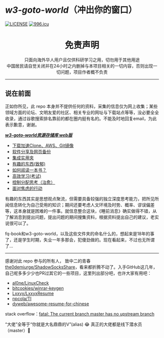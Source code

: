 # ***w3-goto-world***（冲出你的窗口）

[![LICENSE](https://img.shields.io/badge/license-Anti%20996-blue.svg)](https://github.com/996icu/996.ICU/blob/master/LICENSE) [![996.icu](https://img.shields.io/badge/link-996.icu-red.svg)](https://996.icu)

<!--</a><img align="right" src="https://fastly.jsdelivr.net/gh/hoochanlon/w3-goto-world/W3UnitTest/mof2.PNG" width="250 " height="250" /></a><a><img align="right" src="https://fastly.jsdelivr.net/gh/hoochanlon/w3-goto-world/W3UnitTest/mof1.PNG" width="250 " height="250" />-->

<!--![冲出你的窗口](https://fastly.jsdelivr.net/gh/hoochanlon/w3-goto-world/W3UnitTest/ccndck.png)-->


<h1 align="center"> 免责声明 </h1>

<p align="center">
只面向海外华人用户且仅供科研学习之用，切勿用于其他用途
<br>
中国居民请自觉关闭并在24小时之内删掉与本项目相关的一切内容，否则出现一切问题，项目作者概不负责
</p>
<hr>

## 说在前面

正如你所见，此 repo 本身并不提供任何的资料，采集的信息仅为网上收集；某些领域方面的论坛、文明友爱的社区、相关专业的网址与下载站点等等，没必要全全收录，通过谷歌搜索排名靠前的都在圈内挺有名的。不能及时地回复email，为此表示歉意，谢谢。

***[w3-goto-world资源存储库 web版](https://hoochanlon.github.io/w3-goto-world/)***

* [下载加速Clone、AWS、Git镜像](再听苏打绿，与题无关/下载加速Clone、AWS、Git镜像/)
* [软件分享及网页备份](软件分享及网页备份/)
* [集成实用夹](集成实用夹/)
* [有趣的东西(致郁)](1%20有趣的东西(致郁)/)
* [如何阅读一本书？](2%20如何阅读一本书？/)
* [高效学习(考试)](2.1%20高效学习/)
* [控制分配思考（治愈）](3%20控制分配思考（治愈）/)
* [面对焦虑的行动](4%20面对焦虑的行动/)


有趣的东西其实是思想观点聚流，但需要具备较强的独立深度思考能力，把所见所闻信息转化为自己受用的知识；期间还要考虑人文环境及时势、概率、谬误偏差等，这本身就是困难的一件事。就信息整合这块，《睡前消息》确实做得不错，从了解消息到提出问题，提出问题的期间搜集资料，根据资料提出自己的建议，老实说很可以了。

fq-book和w3-goto-world，以及这些文件夹的命名什么的，想起来是18年的事了，还是学生时期，失业一年多那会，犯傻劲做的。现在看起来，不过也无所谓了...

---

感谢对此 repo 参与的所有人， 致中二的青春 <a href="https://github.com/the0demiurge/ShadowSocksShare">the0demiurge/ShadowSocksShare</a>，看来都折腾不动了。入手GitHub这几年，自己呢多多少少也PR过其它的一些项目，这里列出部分吧，也许大家有用吧：

* [al0ne/LinuxCheck](https://github.com/al0ne/LinuxCheck)
* [bitcookies/winrar-keygen](https://github.com/bitcookies/winrar-keygen)
* [Lxxyx/LxxyxResume](https://github.com/Lxxyx/LxxyxResume)
* [npcola/TI](https://github.com/npcola/TI)
* [dyweb/awesome-resume-for-chinese](https://github.com/dyweb/awesome-resume-for-chinese)

stack overflow：[fatal: The current branch master has no upstream branch](https://stackoverflow.com/a/50134362)

“大佬”全等于“你就是大名鼎鼎的V”(alias) 😂 真正的大佬都是线下潜水员（master）🤿

<!--
<hr>
<p align="center">

<br>
</p>
-->

